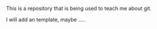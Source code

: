 This is a repository that is being used to teach me about git.

I will add an template, maybe .....
